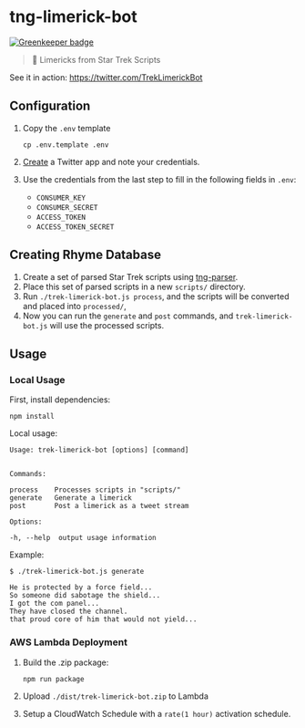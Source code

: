 # tng-limerick-bot

[![Greenkeeper badge](https://badges.greenkeeper.io/bcongdon/trek-limerick-bot.svg)](https://greenkeeper.io/)
> 🖖 Limericks from Star Trek Scripts

See it in action: https://twitter.com/TrekLimerickBot

## Configuration

1. Copy the `.env` template

    ```
    cp .env.template .env
    ```

2. [Create](https://apps.twitter.com/) a Twitter app and note your credentials.
3. Use the credentials from the last step to fill in the following fields in  `.env`:
    * `CONSUMER_KEY`
    * `CONSUMER_SECRET`
    * `ACCESS_TOKEN`
    * `ACCESS_TOKEN_SECRET`

## Creating Rhyme Database

1. Create a set of parsed Star Trek scripts using [tng-parser](https://github.com/bcongdon/Scripts/tree/master/tng-parser).
2. Place this set of parsed scripts in a new `scripts/` directory.
3. Run `./trek-limerick-bot.js process`, and the scripts will be converted and placed into `processed/`,
4. Now you can run the `generate` and `post` commands, and `trek-limerick-bot.js` will use the processed scripts.

## Usage

### Local Usage

First, install dependencies:

```
npm install
```

Local usage:
```
Usage: trek-limerick-bot [options] [command]


Commands:

process    Processes scripts in "scripts/"
generate   Generate a limerick
post       Post a limerick as a tweet stream

Options:

-h, --help  output usage information
```

Example:

```
$ ./trek-limerick-bot.js generate

He is protected by a force field...
So someone did sabotage the shield...
I got the com panel...
They have closed the channel.
that proud core of him that would not yield...
```

### AWS Lambda Deployment

1. Build the .zip package:

    ```
    npm run package
    ```

2. Upload `./dist/trek-limerick-bot.zip` to Lambda
3. Setup a CloudWatch Schedule with a `rate(1 hour)` activation schedule.
